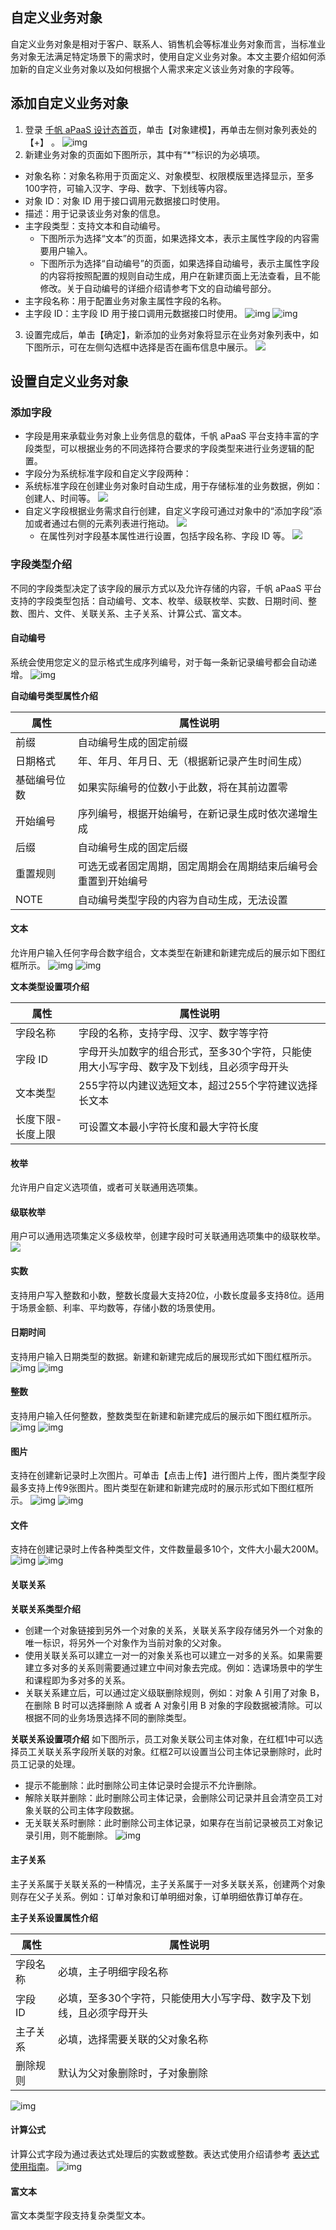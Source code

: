 ## 自定义业务对象
自定义业务对象是相对于客户、联系人、销售机会等标准业务对象而言，当标准业务对象无法满足特定场景下的需求时，使用自定义业务对象。本文主要介绍如何添加新的自定义业务对象以及如何根据个人需求来定义该业务对象的字段等。

## 添加自定义业务对象
1. 登录 [ 千帆 aPaaS 设计态首页](https://apaas.cloud.tencent.com/sign/in)，单击【对象建模】，再单击左侧对象列表处的【+】 。
![img](https://main.qcloudimg.com/raw/15f6dce462bccedba616522021ee9603.png)
2. 新建业务对象的页面如下图所示，其中有“\*”标识的为必填项。
 - 对象名称：对象名称用于页面定义、对象模型、权限模版里选择显示，至多100字符，可输入汉字、字母、数字、下划线等内容。
 - 对象 ID：对象 ID 用于接口调用元数据接口时使用。
 - 描述：用于记录该业务对象的信息。
 - 主字段类型：支持文本和自动编号。
    - 下图所示为选择“文本”的页面，如果选择文本，表示主属性字段的内容需要用户输入。
    - 下图所示为选择“自动编号”的页面，如果选择自动编号，表示主属性字段的内容将按照配置的规则自动生成，用户在新建页面上无法查看，且不能修改。关于自动编号的详细介绍请参考下文的自动编号部分。
 - 主字段名称：用于配置业务对象主属性字段的名称。
 - 主字段 ID：主字段 ID 用于接口调用元数据接口时使用。
![img](https://main.qcloudimg.com/raw/fa3ebe14151c05915343ba785d88b9d8.png)
![img](https://main.qcloudimg.com/raw/cd2dde2d309cb024c5fa5e08713a12bf.png)
3. 设置完成后，单击【确定】，新添加的业务对象将显示在业务对象列表中，如下图所示，可在左侧勾选框中选择是否在画布信息中展示。
![](https://main.qcloudimg.com/raw/03780055cec59d2427f6187f7847b29f.png)

## 设置自定义业务对象
###  添加字段
- 字段是用来承载业务对象上业务信息的载体，千帆 aPaaS 平台支持丰富的字段类型，可以根据业务的不同选择符合要求的字段类型来进行业务逻辑的配置。
- 字段分为系统标准字段和自定义字段两种：
 - 系统标准字段在创建业务对象时自动生成，用于存储标准的业务数据，例如：创建人、时间等。
![](https://main.qcloudimg.com/raw/9b15eaa5ef20d397a32360d6aa6b3255.png)
 - 自定义字段根据业务需求自行创建，自定义字段可通过对象中的“添加字段”添加或者通过右侧的元素列表进行拖动。
![](https://main.qcloudimg.com/raw/b4131fc1bddb44f115c351f705adc7ad.png)
    - 在属性列对字段基本属性进行设置，包括字段名称、字段 ID 等。
![](https://main.qcloudimg.com/raw/d3d2a56be9b256569df7f97f1be8fdc1.png)

### 字段类型介绍
不同的字段类型决定了该字段的展示方式以及允许存储的内容，千帆 aPaaS 平台支持的字段类型包括：自动编号、文本、枚举、级联枚举、实数、日期时间、整数、图片、文件、关联关系、主子关系、计算公式、富文本。

#### 自动编号
系统会使用您定义的显示格式生成序列编号，对于每一条新记录编号都会自动递增。
![img](https://main.qcloudimg.com/raw/273ceb3102c7369b201b586b91ef5da6.png)

**自动编号类型属性介绍**

| 属性         | 属性说明                                                     |
| ------------ | ------------------------------------------------------------ |
| 前缀         | 自动编号生成的固定前缀                                       |
| 日期格式     | 年、年月、年月日、无（根据新记录产生时间生成）               |
| 基础编号位数 | 如果实际编号的位数小于此数，将在其前边置零                   |
| 开始编号     | 序列编号，根据开始编号，在新记录生成时依次递增生成         |
| 后缀         | 自动编号生成的固定后缀                                       |
| 重置规则     | 可选无或者固定周期，固定周期会在周期结束后编号会重置到开始编号 |
| NOTE         | 自动编号类型字段的内容为自动生成，无法设置                   |

#### 文本
允许用户输入任何字母合数字组合，文本类型在新建和新建完成后的展示如下图红框所示。  ![img](https://main.qcloudimg.com/raw/be90aa4907eab3778b31eaeae3d93f23.png)
 ![img](https://main.qcloudimg.com/raw/8dc12fc023694465e6afbdf8faea4b92.png)

**文本类型设置项介绍**

| 属性              | 属性说明                                                     |
| ----------------- | ------------------------------------------------------------ |
| 字段名称          | 字段的名称，支持字母、汉字、数字等字符                   |
| 字段 ID            | 字母开头加数字的组合形式，至多30个字符，只能使用大小写字母、数字及下划线，且必须字母开头 |
| 文本类型          | 255字符以内建议选短文本，超过255个字符建议选择长文本       |
| 长度下限-长度上限 | 可设置文本最小字符长度和最大字符长度                         |

#### 枚举
允许用户自定义选项值，或者可关联通用选项集。

#### 级联枚举
用户可以通用选项集定义多级枚举，创建字段时可关联通用选项集中的级联枚举。
 ![](https://main.qcloudimg.com/raw/5f87879508a0a661128a0fd95f44dea4.png)

#### 实数
支持用户写入整数和小数，整数长度最大支持20位，小数长度最多支持8位。适用于场景金额、利率、平均数等，存储小数的场景使用。

#### 日期时间
支持用户输入日期类型的数据。新建和新建完成后的展现形式如下图红框所示。
![img](https://main.qcloudimg.com/raw/8ff49811e035de0472e4a40aa478c3c3.png)
 ![img](https://main.qcloudimg.com/raw/30612249296a328445a73adbcc69159a.png)

#### 整数
支持用户输入任何整数，整数类型在新建和新建完成后的展示如下图红框所示。
![img](https://main.qcloudimg.com/raw/49125f8a03ca1562b0221673ec6552d6.png)
 ![img](https://main.qcloudimg.com/raw/edccd3a5f0cc208a8d7c8e3c56d83914.png)

#### 图片
支持在创建新记录时上次图片。可单击【点击上传】进行图片上传，图片类型字段最多支持上传9张图片。图片类型在新建和新建完成时的展示形式如下图红框所示。
![img](https://main.qcloudimg.com/raw/e3746015d0a397e37dd630212eed96fe.png)                         ![img](https://main.qcloudimg.com/raw/9116663d9aa1321ff6f88c3f551ac578.png)

#### 文件
支持在创建记录时上传各种类型文件，文件数量最多10个，文件大小最大200M。
![img](https://main.qcloudimg.com/raw/0d282de6ce9910fa556682b0052c4783.png)
 ![img](https://main.qcloudimg.com/raw/003b87a83ff5c39d2c88077a62984634.png)

#### 关联关系
**关联关系类型介绍**
- 创建一个对象链接到另外一个对象的关系，关联关系字段存储另外一个对象的唯一标识，将另外一个对象作为当前对象的父对象。
- 使用关联关系可以建立一对一的对象关系也可以建立一对多的关系。如果需要建立多对多的关系则需要通过建立中间对象去完成。例如：选课场景中的学生和课程即为多对多的关系。
- 关联关系建立后，可以通过定义级联删除规则，例如：对象 A 引用了对象 B，在删除 B 时可以选择删除 A 或者 A 对象引用 B 对象的字段数据被清除。可以根据不同的业务场景选择不同的删除类型。

**关联关系设置项介绍**
如下图所示，员工对象关联公司主体对象，在红框1中可以选择员工关联关系字段所关联的对象。红框2可以设置当公司主体记录删除时，此时员工记录的处理。
 -  提示不能删除：此时删除公司主体记录时会提示不允许删除。
 - 解除关联并删除：此时删除公司主体记录，会删除公司记录并且会清空员工对象关联的公司主体字段数据。
 - 无关联关系时删除：此时删除公司主体记录，如果存在当前记录被员工对象记录引用，则不能删除。     ![img](https://main.qcloudimg.com/raw/aa36cdb204e5b37b1a1201ccc0ecba05.png)

#### 主子关系
主子关系属于关联关系的一种情况，主子关系属于一对多关联关系，创建两个对象则存在父子关系。例如：订单对象和订单明细对象，订单明细依靠订单存在。

**主子关系设置属性介绍**

| 属性     | 属性说明                                                     |
| -------- | ------------------------------------------------------------ |
| 字段名称 | 必填，主子明细字段名称                                       |
| 字段 ID   | 必填，至多30个字符，只能使用大小写字母、数字及下划线，且必须字母开头|
| 主子关系|必填，选择需要关联的父对象名称 |
| 删除规则 | 默认为父对象删除时，子对象删除                                 |

![img](https://main.qcloudimg.com/raw/e09321e8a1129bfb359245bc87409361.png)

#### 计算公式
计算公式字段为通过表达式处理后的实数或整数。表达式使用介绍请参考 [表达式使用指南](https://docs.qq.com/doc/DTW5PZ2puUlhVVUtl)。
![img](https://main.qcloudimg.com/raw/c20424c057429fab3ef46e2e41e8cd32.png)

####  富文本
富文本类型字段支持复杂类型文本。

